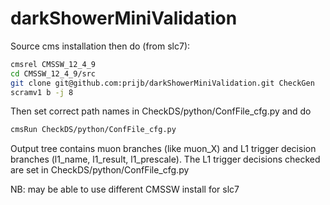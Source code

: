 # darkShowerMiniValidation

Source cms installation then do (from slc7):
```bash
cmsrel CMSSW_12_4_9
cd CMSSW_12_4_9/src
git clone git@github.com:prijb/darkShowerMiniValidation.git CheckGen
scramv1 b -j 8
```

Then set correct path names in CheckDS/python/ConfFile_cfg.py and do
```bash
cmsRun CheckDS/python/ConfFile_cfg.py
```

Output tree contains muon branches (like muon_X) and L1 trigger decision branches (l1_name, l1_result, l1_prescale). 
The L1 trigger decisions checked are set in CheckDS/python/ConfFile_cfg.py


NB: may be able to use different CMSSW install for slc7 

